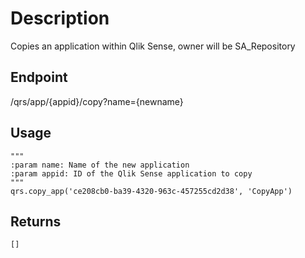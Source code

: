 # Description
Copies an application within Qlik Sense, owner will be SA_Repository


## Endpoint
/qrs/app/{appid}/copy?name={newname}

## Usage
```
"""
:param name: Name of the new application
:param appid: ID of the Qlik Sense application to copy	
"""
qrs.copy_app('ce208cb0-ba39-4320-963c-457255cd2d38', 'CopyApp')
```
## Returns
```
[]
```
